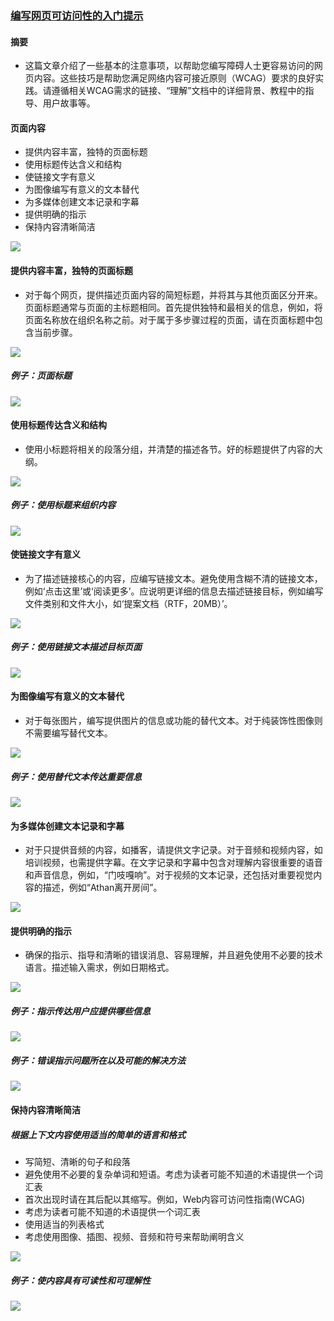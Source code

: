

### [编写网页可访问性的入门提示](https://www.w3.org/WAI/tips/writing/#provide-informative-unique-page-titles)
#### 摘要
- 这篇文章介绍了一些基本的注意事项，以帮助您编写障碍人士更容易访问的网页内容。这些技巧是帮助您满足网络内容可接近原则（WCAG）要求的良好实践。请遵循相关WCAG需求的链接、“理解”文档中的详细背景、教程中的指导、用户故事等。
#### 页面内容
- 提供内容丰富，独特的页面标题
- 使用标题传达含义和结构
- 使链接文字有意义
- 为图像编写有意义的文本替代
- 为多媒体创建文本记录和字幕
- 提供明确的指示
- 保持内容清晰简洁
<img src="https://github.com/HuangLiMiao/Website_operation/blob/master/img/pic_1.png?raw=true" />


#### 提供内容丰富，独特的页面标题
- 对于每个网页，提供描述页面内容的简短标题，并将其与其他页面区分开来。页面标题通常与页面的主标题相同。首先提供独特和最相关的信息，例如，将页面名称放在组织名称之前。对于属于多步骤过程的页面，请在页面标题中包含当前步骤。 
<img src="https://github.com/HuangLiMiao/Website_operation/blob/master/img/pic_2.png?raw=true" />


##### 例子：页面标题
<img src="https://github.com/HuangLiMiao/Website_operation/blob/master/img/pic_3.png?raw=true" />



#### 使用标题传达含义和结构
- 使用小标题将相关的段落分组，并清楚的描述各节。好的标题提供了内容的大纲。
<img src="https://github.com/HuangLiMiao/Website_operation/blob/master/img/pic_4.png?raw=true" />


##### 例子：使用标题来组织内容
<img src="https://github.com/HuangLiMiao/Website_operation/blob/master/img/pic_5.png?raw=true" />


#### 使链接文字有意义
- 为了描述链接核心的内容，应编写链接文本。避免使用含糊不清的链接文本，例如‘点击这里’或‘阅读更多’。应说明更详细的信息去描述链接目标，例如编写文件类别和文件大小，如‘提案文档（RTF，20MB）’。
<img src="https://github.com/HuangLiMiao/Website_operation/blob/master/img/pic_6.png?raw=true" />


##### 例子：使用链接文本描述目标页面
<img src="https://github.com/HuangLiMiao/Website_operation/blob/master/img/pic_7.png?raw=true" />


#### 为图像编写有意义的文本替代
- 对于每张图片，编写提供图片的信息或功能的替代文本。对于纯装饰性图像则不需要编写替代文本。
<img src="https://github.com/HuangLiMiao/Website_operation/blob/master/img/pic_8.png?raw=true" />


##### 例子：使用替代文本传达重要信息
<img src="https://github.com/HuangLiMiao/Website_operation/blob/master/img/pic_9.png?raw=true" />



#### 为多媒体创建文本记录和字幕
- 对于只提供音频的内容，如播客，请提供文字记录。对于音频和视频内容，如培训视频，也需提供字幕。在文字记录和字幕中包含对理解内容很重要的语音和声音信息，例如，“门吱嘎响”。对于视频的文本记录，还包括对重要视觉内容的描述，例如“Athan离开房间”。
<img src="https://github.com/HuangLiMiao/Website_operation/blob/master/img/pic_10.PNG?raw=true" />

#### 提供明确的指示
- 确保的指示、指导和清晰的错误消息、容易理解，并且避免使用不必要的技术语言。描述输入需求，例如日期格式。
<img src="https://github.com/HuangLiMiao/Website_operation/blob/master/img/pic_11.PNG?raw=true" />

##### 例子：指示传达用户应提供哪些信息
<img src="https://github.com/HuangLiMiao/Website_operation/blob/master/img/pic_12.PNG?raw=true" />

##### 例子：错误指示问题所在以及可能的解决方法
<img src="https://github.com/HuangLiMiao/Website_operation/blob/master/img/pic_13.PNG?raw=true" />



#### 保持内容清晰简洁
##### 根据上下文内容使用适当的简单的语言和格式
- 写简短、清晰的句子和段落
- 避免使用不必要的复杂单词和短语。考虑为读者可能不知道的术语提供一个词汇表
- 首次出现时请在其后配以其缩写。例如，Web内容可访问性指南(WCAG)
- 考虑为读者可能不知道的术语提供一个词汇表
- 使用适当的列表格式
- 考虑使用图像、插图、视频、音频和符号来帮助阐明含义
<img src="https://github.com/HuangLiMiao/Website_operation/blob/master/img/pic_14.PNG?raw=true" />


##### 例子：使内容具有可读性和可理解性


<img src="https://github.com/HuangLiMiao/Website_operation/blob/master/img/pic_15.PNG?raw=true" />




